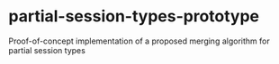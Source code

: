 # partial-session-types-prototype
Proof-of-concept implementation of a proposed merging algorithm for partial session types
